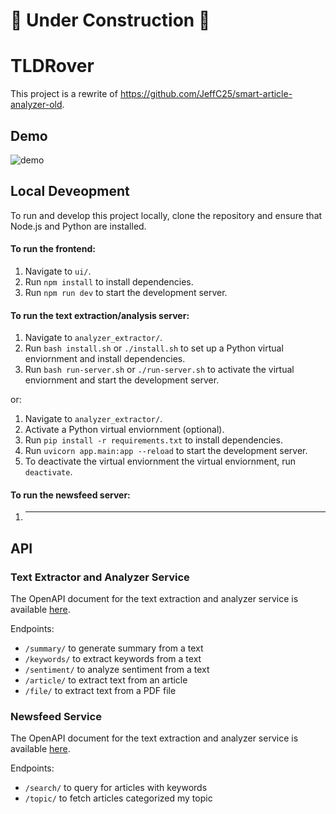 # 🚧 Under Construction 🚧 #
# TLDRover #

This project is a rewrite of https://github.com/JeffC25/smart-article-analyzer-old.

## Demo
![demo](https://github.com/JeffC25/tldrover/assets/34695547/de94b4f7-0fac-4dc5-acc5-baaa8367a933)

## Local Deveopment
To run and develop this project locally, clone the repository and ensure that Node.js and Python are installed.

#### To run the frontend: 
1. Navigate to `ui/`.
2. Run `npm install` to install dependencies.
3. Run `npm run dev` to start the development server.

#### To run the text extraction/analysis server:
1. Navigate to `analyzer_extractor/`.
2. Run `bash install.sh` or `./install.sh` to set up a Python virtual enviornment and install dependencies.
3. Run `bash run-server.sh` or `./run-server.sh` to activate the virtual enviornment and start the development server.

  or:

1. Navigate to `analyzer_extractor/`.
2. Activate a Python virtual enviornment (optional).
3. Run `pip install -r requirements.txt` to install dependencies.
4. Run `uvicorn app.main:app --reload` to start the development server.
5. To deactivate the virtual enviornment the virtual enviornment, run `deactivate`.

#### To run the newsfeed server:
1. ---

## API

### Text Extractor and Analyzer Service
The OpenAPI document for the text extraction and analyzer service is available [here](https://github.com/JeffC25/tldrover/blob/main/oapi/analyzer_extractor.yaml).

Endpoints:
- `/summary/` to generate summary from a text
- `/keywords/` to extract keywords from a text
- `/sentiment/` to analyze sentiment from a text
- `/article/` to extract text from an article
- `/file/` to extract text from a PDF file

### Newsfeed Service
The OpenAPI document for the text extraction and analyzer service is available [here](https://github.com/JeffC25/tldrover/blob/main/oapi/newsfeed.yaml).

Endpoints:
- `/search/` to query for articles with keywords
- `/topic/` to fetch articles categorized my topic
